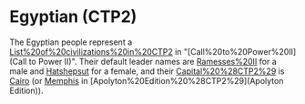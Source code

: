 # Egyptian (CTP2)

The Egyptian people represent a [List%20of%20civilizations%20in%20CTP2](civilization) in "[Call%20to%20Power%20II](Call to Power II)". Their default leader names are [Ramesses%20II](Ramses) for a male and [Hatshepsut](Hatshepsut) for a female, and their [Capital%20%28CTP2%29](capital) is [Cairo](Cairo) (or [Memphis](Memphis) in [Apolyton%20Edition%20%28CTP2%29](Apolyton Edition)).